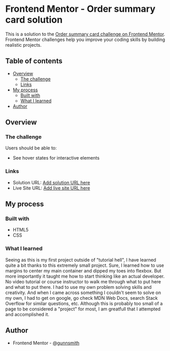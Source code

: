 # Frontend Mentor - Order summary card solution

This is a solution to the [Order summary card challenge on Frontend Mentor](https://www.frontendmentor.io/challenges/order-summary-component-QlPmajDUj). Frontend Mentor challenges help you improve your coding skills by building realistic projects. 

## Table of contents

- [Overview](#overview)
  - [The challenge](#the-challenge)
  - [Links](#links)
- [My process](#my-process)
  - [Built with](#built-with)
  - [What I learned](#what-i-learned)
- [Author](#author)

## Overview

### The challenge

Users should be able to:

- See hover states for interactive elements

### Links

- Solution URL: [Add solution URL here](https://your-solution-url.com)
- Live Site URL: [Add live site URL here](https://your-live-site-url.com)

## My process

### Built with

- HTML5 
- CSS 

### What I learned

Seeing as this is my first project outside of "tutorial hell", I have learned quite a bit thanks to this extremely small project. Sure, I learned how to use margins to center my main container and dipped my toes into flexbox. But more importantly it taught me how to start thinking like an actual developer. No video tutorial or course instructor to walk me through what to put here and what to put there. I had to use my own problem solving skills and creativity. And when I came across something I couldn't seem to solve on my own, I had to get on google, go check MDN Web Docs, search Stack Overflow for similar questions, etc. Although this is probably too small of a page to be considered a "project" for most, I am greatfull that I attempted and accomplished it. 

## Author

- Frontend Mentor - [@gunnsmith](https://www.frontendmentor.io/profile/gunnsmith)